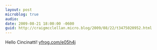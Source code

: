 ```yaml
---
layout: post
microblog: true
audio: 
date: 2009-08-21 18:00:00 -0600
guid: http://craigmcclellan.micro.blog/2009/08/22/t3475020952.html
---
```

Hello Cincinatti! [yfrog.com/e05h4j](http://yfrog.com/e05h4j)

